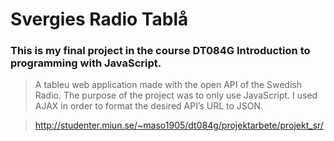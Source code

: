 # Svergies Radio Tablå

### This is my final project in the course DT084G Introduction to programming with JavaScript.

> A tableu web application made with the open API of the Swedish Radio. The purpose of the project was to only use JavaScript. I used AJAX in order to format the desired API’s URL to JSON.

> http://studenter.miun.se/~maso1905/dt084g/projektarbete/projekt_sr/
